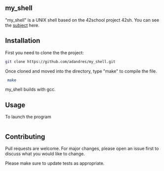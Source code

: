 ## my_shell

"my_shell" is a UNIX shell based on the 42school project 42sh.
You can see the [subject](https://github.com/Binary-Hackers/42_Subjects/blob/master/00_Projects/01_Unix/42sh.pdf) here.

## Installation

First you need to clone the the project:
```bash
git clone https://github.com/adandres/my_shell.git
```
Once cloned and moved into the directory, type "make" to compile the file.
```bash
 make
```
my_shell builds with gcc.
## Usage

To launch the program
```bash
```
## Contributing
Pull requests are welcome. For major changes, please open an issue first to discuss what you would like to change.

Please make sure to update tests as appropriate.
